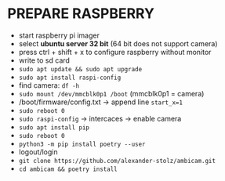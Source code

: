 # PREPARE RASPBERRY
- start raspberry pi imager
- select __ubuntu server 32 bit__ (64 bit does not support camera)
- press ctrl + shift + x to configure raspberry without monitor
- write to sd card
- `sudo apt update && sudo apt upgrade`
- `sudo apt install raspi-config`
- find camera: `df -h`
- `sudo mount /dev/mmcblk0p1 /boot` (mmcblk0p1 = camera)
- /boot/firmware/config.txt -> append line `start_x=1`
- `sudo reboot 0`
- `sudo raspi-config` -> intercaces -> enable camera
- `sudo apt install pip`
- `sudo reboot 0`
- `python3 -m pip install poetry --user`
- logout/login
- `git clone https://github.com/alexander-stolz/ambicam.git`
- `cd ambicam && poetry install`